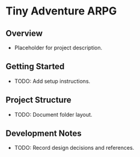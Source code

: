 # Tiny Adventure ARPG

## Overview
- Placeholder for project description.

## Getting Started
- TODO: Add setup instructions.

## Project Structure
- TODO: Document folder layout.

## Development Notes
- TODO: Record design decisions and references.

